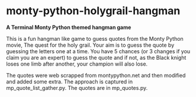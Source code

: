 # monty-python-holygrail-hangman

**A Terminal Monty Python themed hangman game**

This is a fun hangman like game to guess quotes from the Monty Python movie,
The quest for the holy grail. Your aim is to guess the quote by guessing the letters
one at a time. You have 5 chances (or 3 changes if you claim you are an expert)
to guess the quote and if not, as the Black knight loses one limb after another,
your champion will also lose.

The quotes were web scrapped from montypython.net and then modified and added
some extra. The approach is captured in mp_quote_list_gather.py.
The quotes are in mp_quotes.py.
